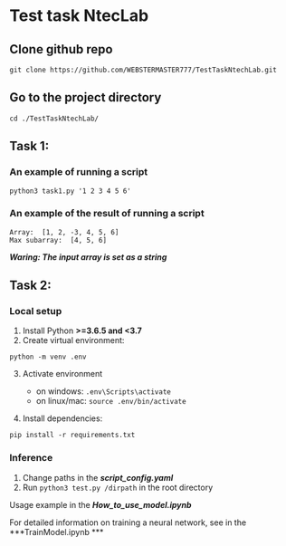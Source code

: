 # Test task NtecLab


## Clone github repo 

```console
git clone https://github.com/WEBSTERMASTER777/TestTaskNtechLab.git
```
## Go to the project directory

```console
cd ./TestTaskNtechLab/
```

## Task 1:

### An example of running a script

```console
python3 task1.py '1 2 3 4 5 6'
```
### An example of the result of running a script

```console
Array:  [1, 2, -3, 4, 5, 6]
Max subarray:  [4, 5, 6]
```
***Waring: The input array is set as a string***

## Task 2:

### Local setup

1. Install Python **>=3.6.5 and <3.7**
2. Create virtual environment:

```console
python -m venv .env
```

3. Activate environment
    - on windows: `.env\Scripts\activate`
    - on linux/mac: `source .env/bin/activate`

4. Install dependencies:

```console
pip install -r requirements.txt
```

### Inference

1. Change paths in the ***script_config.yaml***
2. Run `python3 test.py /dirpath` in the root directory

Usage example in the ***How_to_use_model.ipynb***

For detailed information on training a neural network, see in the ***TrainModel.ipynb ***
